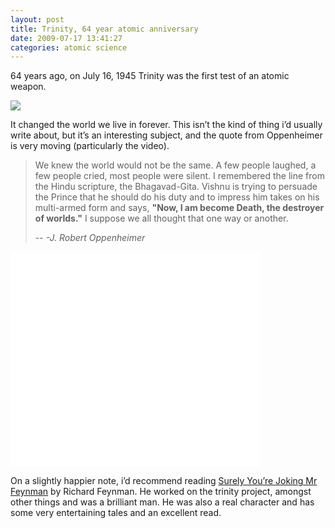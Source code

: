 ```yaml
---
layout: post
title: Trinity, 64 year atomic anniversary
date: 2009-07-17 13:41:27
categories: atomic science
---
```


64 years ago, on July 16, 1945 Trinity was the first test of an atomic weapon.

[![](http://upload.wikimedia.org/wikipedia/commons/thumb/7/7f/Trinity_explosion2.jpeg/400px-Trinity_explosion2.jpeg)](http://en.wikipedia.org/wiki/Trinity_site)

It changed the world we live in forever. This isn’t the kind of thing i’d usually write about, but it’s an interesting subject, and the quote from Oppenheimer is very moving (particularly the video).

> We knew the world would not be the same. A few people laughed, a few people cried, most people were silent. I remembered the line from the Hindu scripture, the Bhagavad-Gita. Vishnu is trying to persuade the Prince that he should do his duty and to impress him takes on his multi-armed form and says, **"Now, I am become Death, the destroyer of worlds."** I suppose we all thought that one way or another.
>
> -- <cite>-J. Robert Oppenheimer</cite>

<object width="400" height="344"><param name="movie" value="http://www.youtube.com/v/x39eRJA1aVU">
<param name="allowFullScreen" value="true">
<embed src="http://www.youtube.com/v/x39eRJA1aVU" type="application/x-shockwave-flash" allowfullscreen="true" width="400" height="344"></embed></object>

On a slightly happier note, i’d recommend reading [Surely You’re Joking Mr Feynman](http://www.amazon.co.uk/Surely-Feynman-Adventures-Curious-Character/dp/0393316041) by Richard Feynman. He worked on the trinity project, amongst other things and was a brilliant man. He was also a real character and has some very entertaining tales and an excellent read.
